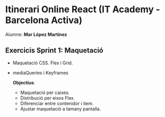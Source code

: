 # Itinerari Online React (IT Academy - Barcelona Activa)

Alumne: **Mar López Martínez**

## Exercicis Sprint 1: Maquetació

- Maquetació CSS. Flex i Grid.
- mediaQueries i Keyframes

  **Objectius**:

  - Maquetació per caixes.
  - Distribució per eixos Flex.
  - Diferenciar entre contenidor i item.
  - Ajustar maquetació a tamany pantalla.
